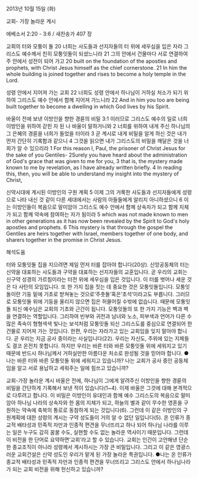 2013년 10월 15일 (화)

교회- 가장 놀라운 계시



에베소서 2:20 - 3:6 / 새찬송가 407 장


교회의 터와 모퉁이 돌
20 너희는 사도들과 선지자들의 터 위에 세우심을 입은 자라 그리스도 예수께서 친히 모퉁잇돌이 되셨느니라 21 그의 안에서 건물마다 서로 연결하여 주 안에서 성전이 되어 가고
20 built on the foundation of the apostles and prophets, with Christ Jesus himself as the chief cornerstone. 21 In him the whole building is joined together and rises to become a holy temple in the Lord.

성령 안에서 지어져 가는 교회
22 너희도 성령 안에서 하나님이 거하실 처소가 되기 위하여 그리스도 예수 안에서 함께 지어져 가느니라
22 And in him you too are being built together to become a dwelling in which God lives by his Spirit.

바울이 전에 보낸 이방인을 향한 경륜의 비밀
3:1 이러므로 그리스도 예수의 일로 너희 이방인을 위하여 갇힌 자 된 나 바울이 말하거니와 2 너희를 위하여 내게 주신 하나님의 그 은혜의 경륜을 너희가 들었을 터이라 3 곧 계시로 내게 비밀을 알게 하신 것은 내가 먼저 간단히 기록함과 같으니 4 그것을 읽으면 내가 그리스도의 비밀을 깨달은 것을 너희가 알 수 있으리라
1 For this reason I, Paul, the prisoner of Christ Jesus for the sake of you Gentiles- 2Surely you have heard about the administration of God's grace that was given to me for you, 3 that is, the mystery made known to me by revelation, as I have already written briefly. 4 In reading this, then, you will be able to understand my insight into the mystery of Christ,

신약시대에 계시된 이방인의 구원 계획
5 이제 그의 거룩한 사도들과 선지자들에게 성령으로 나타 내신 것 같이 다른 세대에서는 사람의 아들들에게 알리지 아니하셨으니 6 이는 이방인들이 복음으로 말미암아 그리스도 예수 안에서 함께 상속자가 되고 함께 지체가 되고 함께 약속에 참여하는 자가 됨이라
5 which was not made known to men in other generations as it has now been revealed by the Spirit to God's holy apostles and prophets. 6 This mystery is that through the gospel the Gentiles are heirs together with Israel, members together of one body, and sharers together in the promise in Christ Jesus.

해석도움





터와 모퉁잇돌
집을 지으려면 제일 먼저 터를 잡아야 합니다(20상). 신앙공동체의 터는 신약을 대표하는 사도들과 구약을 대표하는 선지자들의 교훈입니다. 곧 우리의 교회는 신구약 성경의 가르침이라는 터전 위에 세우심을 입은 것입니다. 이 터를 벗어나 세운 것은 다 사탄의 모임입니다. 또 한 가지 집을 짓는 데 중요한 것은 모퉁잇돌입니다. 모퉁잇돌이란 기둥 밑에 기초로 받쳐놓는 것으로‘주춧돌’혹은‘초석’이라고도 부릅니다. 그러므로 모퉁잇돌 위에 기둥을 올리지 않으면 집은 허물어질 수밖에 없습니다. 때문에 모퉁잇돌 되신 예수님은 교회의 기초와 근간이 됩니다. 모퉁잇돌의 또 한 가지 기능은 벽과 벽을 연결하는 역할입니다. 그리하여 빈부와 귀천과 남녀와 노소, 피부색과 언어가 다른 수많은 족속이 형형색색 빛나는 보석처럼 모퉁잇돌 되신 그리스도를 중심으로 연결되어 한 건물로 지어져 가는 것입니다. 한편, 우리는 자라가고 있는 교회임을 잊지 말아야 합니다. 곧 우리는 지금 공사 중이라는 사실입니다(22). 우리는 자신도, 주위에 있는 지체들도 결코 온전치 못합니다. 하지만 우리는 바른 터와 바른 모퉁잇돌 위에 세워지고 있기 때문에 반드시 하나님께서 거하실만한 아름다운 처소로 완성될 것을 믿어야 합니다.
●나는 바른 터와 바른 모퉁잇돌 위에 세워지고 있습니까? 나는 교회가 공사 중인 공동체
임을 알고 서로 용납하고 세워주는 일에 힘쓰고 있습니까?

교회-가장 놀라운 계시
바울은 전에, 하나님이 그에게 알려주신 이방인을 향한 경륜의 비밀을 간단하게 기록해서 보낸 적이 있습니다(1~4). 이제 바울은 그것에 대해 본격적으로 다루려고 합니다. 이 비밀은 이방인이 유대인과 함께 예수 그리스도의 복음으로 말미암아 하나님 나라의 상속자와 한 몸의 지체가 되고, 하늘의 별과 같이 무수한 영혼을 구원하는 약속에 축복의 통로로 동참하게 되는 것입니다(6). 그런데 이 같은 이방인의 구원계획에 대한 성령의 계시는 구약 성도들이 거의 알 수 없던 일입니다(5). 온 인류가 종교적 배타성과 민족적 자만과 인종적 편견을 무너뜨리고 하나 되어 하나님 나라를 이루는 일은 누구도 감히 꿈꿀 수도, 실현할 수도 없는 놀라운 역사이기 때문입니다. 그런데 이 비전을 한 단어로 요약하면‘교회’라고 할 수 있습니다. 교회는 인간이 고안해낸 단순한 종교조직이 아니라 성령께서 계시하시는 가장 큰 비밀입니다. 그리고 이 같은 영광스러운 교회건설은 신약 성도인 우리가 맡게 된 가장 놀라운 특권입니다.
●나는 온 인류가 종교적 배타성과 민족적 자만과 인종적 편견을 무너뜨리고 그리스도 안에서 하나님나라가 되는 교회 비전을 위해 헌신하고 있습니까?
